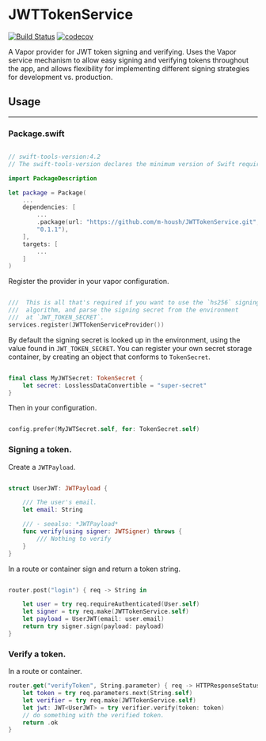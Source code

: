 # JWTTokenService

[![Build Status](https://travis-ci.org/m-housh/JWTTokenService.svg?branch=master)](https://travis-ci.org/m-housh/JWTTokenService)
[![codecov](https://codecov.io/gh/m-housh/JWTTokenService/branch/master/graph/badge.svg)](https://codecov.io/gh/m-housh/JWTTokenService)


A Vapor provider for JWT token signing and verifying. Uses the Vapor service
mechanism to allow easy signing and verifying tokens throughout the app, and
allows flexibility for implementing different signing strategies for development
vs. production.


## Usage
-----

### Package.swift

``` swift

// swift-tools-version:4.2
// The swift-tools-version declares the minimum version of Swift required to build this package.

import PackageDescription

let package = Package(
    ...
    dependencies: [
        ...
        .package(url: "https://github.com/m-housh/JWTTokenService.git", from:
        "0.1.1"),
    ],
    targets: [
        ...
    ]
)

```

Register the provider in your vapor configuration.

``` swift

///  This is all that's required if you want to use the `hs256` signing
///  algorithm, and parse the signing secret from the environment
///  at `JWT_TOKEN_SECRET`.
services.register(JWTTokenServiceProvider())

```


By default the signing secret is looked up in the environment, using the value
found in `JWT_TOKEN_SECRET`.  You can register your own secret storage
container, by creating an object that conforms to `TokenSecret`.

``` swift

final class MyJWTSecret: TokenSecret {
    let secret: LosslessDataConvertible = "super-secret"
}

```

Then in your configuration.

``` swift

config.prefer(MyJWTSecret.self, for: TokenSecret.self)

```

### Signing a token.

Create a `JWTPayload`.

``` swift

struct UserJWT: JWTPayload {

    /// The user's email.
    let email: String

    /// - seealso: *JWTPayload*
    func verify(using signer: JWTSigner) throws {
        /// Nothing to verify
    }
}
```

In a route or container sign and return a token string.

``` swift

router.post("login") { req -> String in

    let user = try req.requireAuthenticated(User.self)
    let signer = try req.make(JWTTokenService.self)
    let payload = UserJWT(email: user.email)
    return try signer.sign(payload: payload)
}

```

### Verify a token.

In a route or container.

``` swift
router.get("verifyToken", String.parameter) { req -> HTTPResponseStatus in
    let token = try req.parameters.next(String.self)
    let verifier = try req.make(JWTTokenService.self)
    let jwt: JWT<UserJWT> = try verifier.verify(token: token)
    // do something with the verified token.
    return .ok
}
```
    

